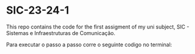 # SIC-23-24-1
This repo contains the code for the first assigment of my uni subject, SIC - Sistemas e Infraestruturas de Comunicação.

Para executar o passo a passo corre o seguinte codigo no terminal:


